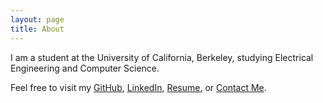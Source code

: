 ```yaml
---
layout: page
title: About
---
```


I am a student at the University of California, Berkeley, studying Electrical Engineering and Computer Science.


Feel free to visit my [GitHub](https://github.com/sidharthgoel/), [LinkedIn](https://linkedin.com/in/sidharthgoel), [Resume](/assets/resume.pdf), or 
[Contact Me](mailto:me@sidharthgoel.com).